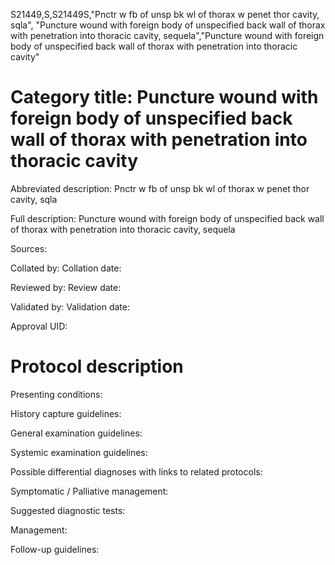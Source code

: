 S21449,S,S21449S,"Pnctr w fb of unsp bk wl of thorax w penet thor cavity, sqla", "Puncture wound with foreign body of unspecified back wall of thorax with penetration into thoracic cavity, sequela","Puncture wound with foreign body of unspecified back wall of thorax with penetration into thoracic cavity"
# Category title: Puncture wound with foreign body of unspecified back wall of thorax with penetration into thoracic cavity

Abbreviated description: Pnctr w fb of unsp bk wl of thorax w penet thor cavity, sqla

Full description: Puncture wound with foreign body of unspecified back wall of thorax with penetration into thoracic cavity, sequela

Sources:

Collated by:
Collation date:

Reviewed by:
Review date:

Validated by:
Validation date:

Approval UID:

# Protocol description

Presenting conditions:

History capture guidelines:

General examination guidelines:

Systemic examination guidelines:

Possible differential diagnoses with links to related protocols:

Symptomatic / Palliative management:

Suggested diagnostic tests:

Management:

Follow-up guidelines:
